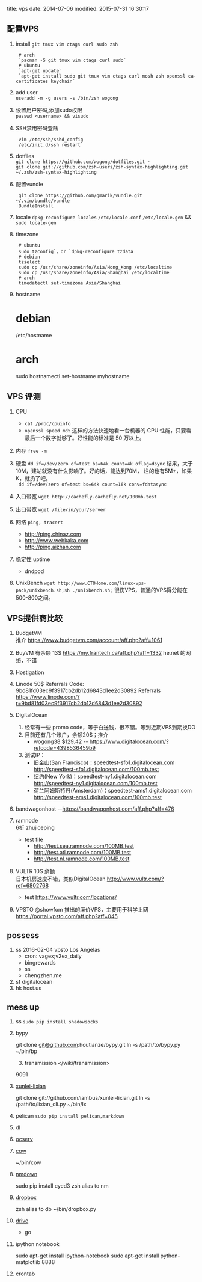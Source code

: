 title: vps
date: 2014-07-06
modified: 2015-07-31 16:30:17

## 配置VPS

1. install `git tmux vim ctags curl sudo zsh`

        # arch  
        `pacman -S git tmux vim ctags curl sudo`
        # ubuntu  
        `apt-get update`
        `apt-get install sudo git tmux vim ctags curl mosh zsh openssl ca-certificates keychain`

2. add user   
   `useradd -m -g users -s /bin/zsh wogong`

4. 设置用户密码,添加sudo权限  
   `passwd <username> && visudo`

6. SSH禁用密码登陆  

        vim /etc/ssh/sshd_config
        /etc/init.d/ssh restart

3. dotfiles  
   `git clone https://github.com/wogong/dotfiles.git ~`  
   `git clone git://github.com/zsh-users/zsh-syntax-highlighting.git ~/.zsh/zsh-syntax-highlighting`

5. 配置vundle

        git clone https://github.com/gmarik/vundle.git ~/.vim/bundle/vundle
        BundleInstall

7. locale 
   `dpkg-reconfigure locales`
   `/etc/locale.conf`
   `/etc/locale.gen` && `sudo locale-gen` 

8. timezone

        # ubuntu  
        sudo tzconfig`，or `dpkg-reconfigure tzdata
        # debian   
        tzselect
        sudo cp /usr/share/zoneinfo/Asia/Hong_Kong /etc/localtime
        sudo cp /usr/share/zoneinfo/Asia/Shanghai /etc/localtime
        # arch  
        timedatectl set-timezone Asia/Shanghai
9. hostname

      # debian
      /etc/hostname
      # arch
      sudo hostnamectl set-hostname myhostname

## VPS 评测
1. CPU  
    - `cat /proc/cpuinfo`
    - `openssl speed md5` 这样的方法快速地看一台机器的 CPU 性能，只要看最后一个数字就够了。好性能的标准是 50 万以上。

2. 内存 `free -m`
3. 硬盘 `dd if=/dev/zero of=test bs=64k count=4k oflag=dsync`
   结果，大于10M，建站就没有什么影响了。好的话，能达到70M，
   烂的也有5M+，如果K，就扔了吧。  
   ` dd if=/dev/zero of=test bs=64k count=16k conv=fdatasync`
4. 入口带宽 `wget http://cachefly.cachefly.net/100mb.test`
5. 出口带宽 `wget /file/in/your/server`
6. 网络 `ping, tracert`
   - <http://ping.chinaz.com> 
   - <http://www.webkaka.com> 
   - <http://ping.aizhan.com>
7. 稳定性 uptime
   - dndpod
8. UnixBench
   `wget http://www.CTOHome.com/linux-vps-pack/unixbench.sh;sh ./unixbench.sh;`
   很伤VPS，普通的VPS得分能在500-800之间。

## VPS提供商比较
1. BudgetVM  
    推介 <https://www.budgetvm.com/account/aff.php?aff=1061>

2. BuyVM 有余额 13$
    <https://my.frantech.ca/aff.php?aff=1332>
    he.net 的网络，不错

3. Hostigation

4. Linode  50$
    Referrals Code: 9bd81fd03ec9f3917cb2db12d6843d1ee2d30892
    Referrals <https://www.linode.com/?r=9bd81fd03ec9f3917cb2db12d6843d1ee2d30892>

5. DigitalOcean  
   1. 经常有一些 promo code，等于白送钱，很不错。等到近期VPS到期换DO
   2. 目前还有几个账户，余额20$；推介
       - wogong38 $129.42 -- <https://www.digitalocean.com/?refcode=4398536459b9>
   3. 测试IP：
       - 旧金山(San Francisco)：speedtest-sfo1.digitalocean.com   http://speedtest-sfo1.digitalocean.com/100mb.test     
       - 纽约(New York)：speedtest-ny1.digitalocean.com   http://speedtest-ny1.digitalocean.com/100mb.test     
       - 荷兰阿姆斯特丹(Amsterdam)：speedtest-ams1.digitalocean.com  http://speedtest-ams1.digitalocean.com/100mb.test

6. bandwagonhost --<https://bandwagonhost.com/aff.php?aff=476>

7. ramnode  
    6折 zhujiceping
    - test file
        - <http://test.sea.ramnode.com/100MB.test> 
        - <http://test.atl.ramnode.com/100MB.test>
        - <http://test.nl.ramnode.com/100MB.test>

8. VULTR  10$ 余额  
   日本机房速度不错，类似DigitalOcean 
   <http://www.vultr.com/?ref=6802768>
   - test <https://www.vultr.com/locations/>

9. VPSTO
   @showfom 推出的廉价VPS，主要用于科学上网
   <https://portal.vpsto.com/aff.php?aff=045>

## possess
1. ss 2016-02-04 vpsto Los Angelas
    - cron: vagex;v2ex_daily
    - bingrewards
    - ss
    - chengzhen.me
2. sf digitalocean
3. hk host.us

## mess up
1. ss   `sudo pip install shadowsocks`
2. bypy 
    
    git clone git@github.com:houtianze/bypy.git
    ln -s  /path/to/bypy.py ~/bin/bp

    3. transmission </wiki/transmission>
    
    9091

4. [xunlei-lixian](https://github.com/iambus/xunlei-lixian)

    git clone git://github.com/iambus/xunlei-lixian.git
    ln -s  /path/to/lixian_cli.py ~/bin/lx

5. pelican `sudo pip install pelican,markdown`
6. dl
7. [ocserv](/blog/openconnect-server/)
8. [cow](https://github.com/cyfdecyf/cow)

    ~/bin/cow

9. [nmdown](https://github.com/skyline75489/nmdown)
    
    sudo pip install eyed3
    zsh alias to nm

10. [dropbox](/wiki/dropbox)

    zsh alias to db
    ~/bin/dropbox.py

11. [drive](/wiki/google)
    - go

12. ipython notebook

    sudo apt-get install ipython-notebook
    sudo apt-get install python-matplotlib
    8888

13. crontab
